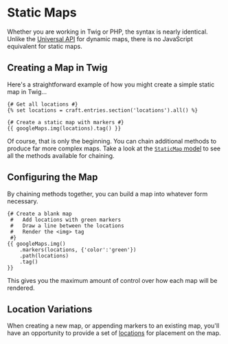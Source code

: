 # Static Maps

Whether you are working in Twig or PHP, the syntax is nearly identical. Unlike the [Universal API](/dynamic-maps/universal-api/) for dynamic maps, there is no JavaScript equivalent for static maps.

## Creating a Map in Twig

Here's a straightforward example of how you might create a simple static map in Twig...

```twig
{# Get all locations #}
{% set locations = craft.entries.section('locations').all() %}

{# Create a static map with markers #}
{{ googleMaps.img(locations).tag() }}
```

Of course, that is only the beginning. You can chain additional methods to produce far more complex maps. Take a look at the [`StaticMap` model](/models/static-map-model/) to see all the methods available for chaining.

## Configuring the Map

By chaining methods together, you can build a map into whatever form necessary.

```twig
{# Create a blank map
 #   Add locations with green markers
 #   Draw a line between the locations
 #   Render the <img> tag
 #}
{{ googleMaps.img()
    .markers(locations, {'color':'green'})
    .path(locations)
    .tag()
}}
```

This gives you the maximum amount of control over how each map will be rendered.

## Location Variations

When creating a new map, or appending markers to an existing map, you'll have an opportunity to provide a set of [locations](/dynamic-maps/locations/) for placement on the map.
